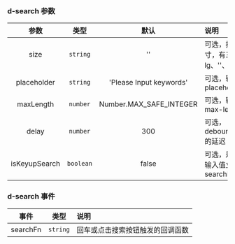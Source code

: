 ### d-search 参数
| 参数 | 类型 | 默认 | 说明 |
| :---: | :---: | :---: | :---|
| size          | `string`      | ''      | 可选，搜索框尺寸，有三种选择lg、''、sm |
| placeholder          | `string`     | 'Please Input keywords'   | 可选，输入框的placeholder |
| maxLength          | `number` |  Number.MAX_SAFE_INTEGER | 可选，输入框的max-length |
| delay       | `number`     | 300   | 可选，debounceTime的延迟 |
| isKeyupSearch         | `boolean`  | false  | 可选，是否支持输入值立即出发searchFn |

### d-search 事件
| 事件 | 类型  | 说明 |
| :---: | :---:| :---|
| searchFn | `string` |回车或点击搜索按钮触发的回调函数 |
